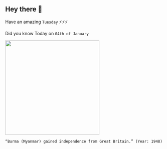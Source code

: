 ## Hey there 👋
Have an amazing `Tuesday` ⚡⚡⚡

Did you know Today on `04th of January`
 
 [<img src="https://upload.wikimedia.org/wikipedia/en/1/1d/Royallake_dalhousiepark_rangoon1895.jpg" width="300" />](https://en.wikipedia.org/wiki/British_rule_in_Burma#:~:text=Burma%20achieved%20independence%20from%20British%20rule%20on%204%20January%201948) 
 ```
“Burma (Myanmar) gained independence from Great Britain.” (Year: 1948)
```
